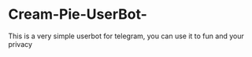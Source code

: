 # Cream-Pie-UserBot-
This is a very simple userbot for telegram, you can use it to fun and your privacy 
